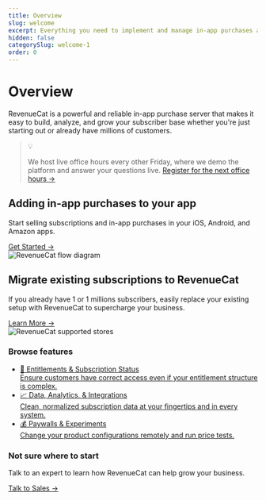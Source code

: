 ```yaml
---
title: Overview
slug: welcome
excerpt: Everything you need to implement and manage in-app purchases and subscriptions
hidden: false
categorySlug: welcome-1
order: 0
---
```


# Overview

RevenueCat is a powerful and reliable in-app purchase server that makes it easy to build, analyze, and grow your subscriber base whether you're just starting out or already have millions of customers.

> 💡
>
> We host live office hours every other Friday, where we demo the platform and answer your questions live. [Register for the next office hours →](https://app.livestorm.co/revenuecat/live-revenuecat-demo?type=detailed)

## Adding in-app purchases to your app

<section class="get-started landing"> <div class="get-started-description"> <p>Start selling subscriptions and in-app purchases in your iOS, Android, and Amazon apps. </p> <a class="cta" href="/docs/building-new" target="_self">Get Started →</a> </div> <div class="get-started-image resources"> <img src="https://revenuecat.dreamhosters.com/wp-content/uploads/2023/11/Powering-existing-subscriptions-with-RevenueCat-1.png" alt="RevenueCat flow diagram" /> </div></section>

## Migrate existing subscriptions to RevenueCat

<section class="get-started landing"> <div class="get-started-description"> <p>If you already have 1 or 1 millions subscribers, easily replace your existing setup with RevenueCat to supercharge your business. </p> <a class="cta" href="/docs/existing-apps" target="_self">Learn More →</a> </div> <div class="get-started-image resources"> <img src="https://revenuecat.dreamhosters.com/wp-content/uploads/2023/11/Powering-existing-subscriptions-with-RevenueCat.png" alt="RevenueCat supported stores" /> </div></section>

### Browse features

<section class="get-started landing three-column"> <ul class="ctas"> <li> <a href="/docs/entitlements" target="_self"> <div class="name">🔑 Entitlements & Subscription Status</div> <div class="description">Ensure customers have correct access even if your entitlement structure is complex. </div> </a> </li> <li> <a href="/docs/integrations" target="_self"> <div class="name">📈 Data, Analytics, & Integrations</div> <div class="description">Clean, normalized subscription data at your fingertips and in every system. </div> </a> </li> <li> <a href="/docs/experiments-v1" target="_self"> <div class="name">💰 Paywalls & Experiments</div> <div class="description">Change your product configurations remotely and run price tests.</div> </a> </li> </ul></section>

### Not sure where to start

Talk to an expert to learn how RevenueCat can help grow your business.

<a class="cta" href="https://www.revenuecat.com/talk-to-sales/" target="_blank">Talk to Sales →</a>
